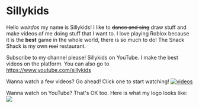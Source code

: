 # Sillykids
Hello *weirdos* my name is Sillykids! I like to ~~dance and sing~~ draw stuff and make videos of me doing stuff that I want to. I love playing Roblox because it is the **best** game in the whole world, there is so much to do! The Snack Shack is my own ~~real~~ restaurant.

Subscribe to my channel please! Sillykids on YouTube. I make the best videos on the platform. You can also go to https://www.youtube.com/sillykids

Wanna watch a few videos? Go ahead! Click one to start watching!
[![videos](https://i.imgur.com/o5PkPRt.png)](https://www.youtube.com/sillykids/videos)

Wanna watch on YouTube? That's OK too.
Here is what my logo looks like:
![](https://yt3.ggpht.com/a/AATXAJzQyaQmrCcGsUZ7hGLgsVPK4H7TskLd9TVhQQ=s900-c-k-c0xffffffff-no-rj-mo)
